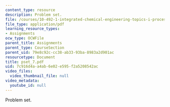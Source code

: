 ```yaml
---
content_type: resource
description: Problem set.
file: /courses/10-492-1-integrated-chemical-engineering-topics-i-process-control-by-design-fall-2004/7c916d4aa4ab6e02e595f2a5208542ac_pset_7.pdf
file_type: application/pdf
learning_resource_types:
- Assignments
ocw_type: OCWFile
parent_title: Assignments
parent_type: CourseSection
parent_uid: 79e8c92c-cc38-ab33-93ba-8983a2d901ac
resourcetype: Document
title: pset_7.pdf
uid: 7c916d4a-a4ab-6e02-e595-f2a5208542ac
video_files:
  video_thumbnail_file: null
video_metadata:
  youtube_id: null
---
```

Problem set.

